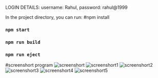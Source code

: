 LOGIN DETAILS:
   username: Rahul,
   password: rahul@1999

In the project directory, you can run:
#npm install
### `npm start`
### `npm run build`
### `npm run eject`
#screenshort program
![screenshort](https://user-images.githubusercontent.com/104761915/173282498-e7a6dacb-88e6-4ffe-9d85-eaa1a2b577b9.PNG)
![screenshort1](https://user-images.githubusercontent.com/104761915/173282510-3d57193a-4115-40f5-8d4a-148f8fb30a05.PNG)
![screenshort2](https://user-images.githubusercontent.com/104761915/173282517-f7da2f3c-8a81-4dee-be7a-b27bc0677e52.PNG)
![screenshort3](https://user-images.githubusercontent.com/104761915/173282521-0d96c08a-8b71-4517-a536-ad9ebb4da2c6.PNG)
![screenshort4](https://user-images.githubusercontent.com/104761915/173282531-674d351a-f8eb-4da0-bafc-ea95972d7e71.PNG)
![screenshort5](https://user-images.githubusercontent.com/104761915/173282536-8f7f62a8-e742-4c37-bfbf-fca66d80266b.PNG)
